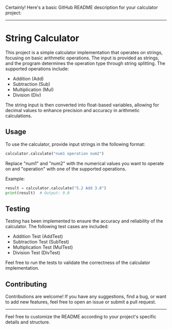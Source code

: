 Certainly! Here's a basic GitHub README description for your calculator project:

---

# String Calculator

This project is a simple calculator implementation that operates on strings, focusing on basic arithmetic operations. The input is provided as strings, and the program determines the operation type through string splitting. The supported operations include:

- Addition (Add)
- Subtraction (Sub)
- Multiplication (Mul)
- Division (Div)

The string input is then converted into float-based variables, allowing for decimal values to enhance precision and accuracy in arithmetic calculations.

## Usage

To use the calculator, provide input strings in the following format:

```python
calculator.calculate("num1 operation num2")
```

Replace "num1" and "num2" with the numerical values you want to operate on and "operation" with one of the supported operations.

Example:

```python
result = calculator.calculate("5.2 Add 3.8")
print(result)  # Output: 9.0
```

## Testing

Testing has been implemented to ensure the accuracy and reliability of the calculator. The following test cases are included:

- Addition Test (AddTest)
- Subtraction Test (SubTest)
- Multiplication Test (MulTest)
- Division Test (DivTest)

Feel free to run the tests to validate the correctness of the calculator implementation.

## Contributing

Contributions are welcome! If you have any suggestions, find a bug, or want to add new features, feel free to open an issue or submit a pull request.

---

Feel free to customize the README according to your project's specific details and structure.
